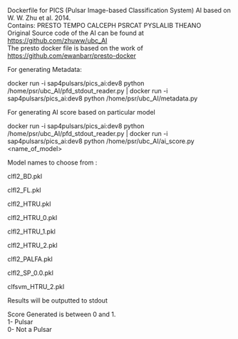 Dockerfile for PICS (Pulsar Image-based Classification System) AI based on W. W. Zhu et al. 2014. \
Contains: PRESTO TEMPO CALCEPH PSRCAT PYSLALIB THEANO \
Original Source code of the AI can be found at https://github.com/zhuww/ubc_AI \
The presto docker file is based on the work of https://github.com/ewanbarr/presto-docker


For generating Metadata:

docker run -i sap4pulsars/pics_ai:dev8 python /home/psr/ubc_AI/pfd_stdout_reader.py | docker run -i sap4pulsars/pics_ai:dev8 python /home/psr/ubc_AI/metadata.py


For generating AI score based on particular model

docker run -i sap4pulsars/pics_ai:dev8 python /home/psr/ubc_AI/pfd_stdout_reader.py | docker run -i sap4pulsars/pics_ai:dev8 python /home/psr/ubc_AI/ai_score.py <name_of_model>

Model names to choose from :

clfl2_BD.pkl

clfl2_FL.pkl

clfl2_HTRU.pkl

clfl2_HTRU_0.pkl

clfl2_HTRU_1.pkl

clfl2_HTRU_2.pkl

clfl2_PALFA.pkl

clfl2_SP_0.0.pkl

clfsvm_HTRU_2.pkl




Results will be outputted to stdout

Score Generated is between 0 and 1. \
1- Pulsar \
0- Not a Pulsar 

